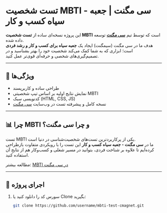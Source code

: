 # تست شخصیت MBTI - سی مگنت | جعبه سیاه کسب و کار

این پروژه نسخه‌ای ساده از **تست شخصیت MBTI** است که توسط تیم **[سی مگنت](https://cmagnet.ir/mbti/)** توسعه داده شده.  
هدف ما در سی مگنت (سیمگنت) ایجاد یک **جعبه سیاه برای کسب و کار و رشد فردی** است؛ ابزاری که به شما کمک می‌کند شخصیت خود را بهتر بشناسید و در تصمیم‌گیری‌های شخصی و حرفه‌ای قوی‌تر عمل کنید.

---

## 🎯 ویژگی‌ها
- طراحی ساده و کاربرپسند
- نمایش نتایج اولیه بر اساس تیپ شخصیتی MBTI
- کدنویسی سبک (HTML, CSS, JS)
- نسخه کامل و پیشرفته تست در وب‌سایت [سی مگنت](https://cmagnet.ir/mbti/)

---

## 📊 چرا MBTI و چرا سی مگنت؟
تست MBTI یکی از پرکاربردترین تست‌های شخصیت‌شناسی در دنیا است.  
ما در **سی مگنت - جعبه سیاه کسب و کار** این تست را با رویکردی متفاوت بازطراحی کرده‌ایم تا علاوه بر شناخت فردی، بتوانید در مسیر شغلی و کسب‌وکار هم از نتایج آن استفاده کنید.  

مطالعه بیشتر: [MBTI در سی مگنت](https://cmagnet.ir/mbti/)

---

## 🚀 اجرای پروژه
1. سورس کد را دانلود کنید یا Clone بگیرید:
   ```bash
   git clone https://github.com/username/mbti-test-cmagnet.git
